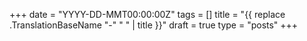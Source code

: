 +++
date = "YYYY-DD-MMT00:00:00Z"
tags = []
title = "{{ replace .TranslationBaseName "-" " " | title }}"
draft = true
type = "posts"
+++



